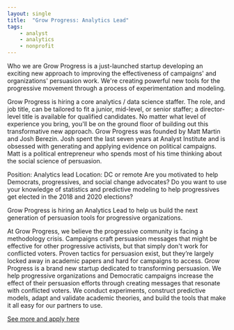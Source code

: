 ```yaml
---
layout: single
title:  "Grow Progress: Analytics Lead"
tags: 
    - analyst
    - analytics
    - nonprofit
---
```


Who we are
Grow Progress is a just-launched startup developing an exciting new approach to improving the effectiveness of campaigns' and organizations' persuasion work. We're creating powerful new tools for the progressive movement through a process of experimentation and modeling.

Grow Progress is hiring a core analytics / data science staffer. The role, and job title, can be tailored to fit a junior, mid-level, or senior staffer; a director-level title is available for qualified candidates. No matter what level of experience you bring, you'll be on the ground floor of building out this transformative new approach.
Grow Progress was founded by Matt Martin and Josh Berezin. Josh spent the last seven years at Analyst Institute and is obsessed with generating and applying evidence on political campaigns. Matt is a political entrepreneur who spends most of his time thinking about the social science of persuasion.

Position: Analytics lead
Location: DC or remote
Are you motivated to help Democrats, progressives, and social change advocates? Do you want to use your knowledge of statistics and predictive modeling to help progressives get elected in the 2018 and 2020 elections?

Grow Progress is hiring an Analytics Lead to help us build the next generation of persuasion tools for progressive organizations.

At Grow Progress, we believe the progressive community is facing a methodology crisis. Campaigns craft persuasion messages that might be effective for other progressive activists, but that simply don't work for conflicted voters. Proven tactics for persuasion exist, but they’re largely locked away in academic papers and hard for campaigns to access. Grow Progress is a brand new startup dedicated to transforming persuasion. We help progressive organizations and Democratic campaigns increase the effect of their persuasion efforts through creating messages that resonate with conflicted voters. We conduct experiments, construct predictive models, adapt and validate academic theories, and build the tools that make it all easy for our partners to use.

[See more and apply here](https://www.beapplied.com/apply/uwazuzvqzu)	
